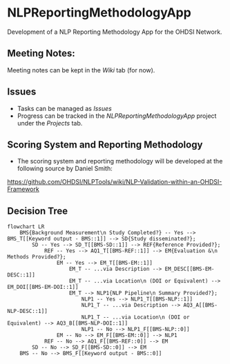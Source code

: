 # NLPReportingMethodologyApp
Development of a NLP Reporting Methodology App for the OHDSI Network.

## Meeting Notes:
Meeting notes can be kept in the _Wiki_ tab (for now).

## Issues
- Tasks can be managed as _Issues_
- Progress can be tracked in the _NLPReportingMethodologyApp_ project under the _Projects_ tab. 

## Scoring System and Reporting Methodology
- The scoring system and reporting methodology will be developed at the following source by Daniel Smith:

https://github.com/OHDSI/NLPTools/wiki/NLP-Validation-within-an-OHDSI-Framework

## Decision Tree
```mermaid
flowchart LR
    BMS{Background Measurement\n Study Completed?} -- Yes --> BMS_T[[Keyword output - BMS::1]] --> SD{Study disseminated?};
        SD -- Yes --> SD_T[[BMS-SD::1]] --> REF{Reference Provided?};
            REF -- Yes --> AQ1_T[[BMS-REF::1]] --> EM{Evaluation &\n Methods Provided?};
                EM -- Yes --> EM_T[[BMS-EM::1]]
                    EM_T -- ...via Description --> EM_DESC[[BMS-EM-DESC::1]]
                    EM_T -- ...via Location\n (DOI or Equivalent) --> EM_DOI[[BMS-EM-DOI::1]]
                    EM_T --> NLP1{NLP Pipeline\n Summary Provided?};
                        NLP1 -- Yes --> NLP1_T[[BMS-NLP::1]]
                        NLP1_T -- ...via Description --> AQ3_A[[BMS-NLP-DESC::1]]
                        NLP1_T -- ...via Location\n (DOI or Equivalent) --> AQ3_B[[BMS-NLP-DOI::1]]
                        NLP1 -- No --> NLP1_F[[BMS-NLP::0]]
                EM -- No --> EM_F[[BMS-EM::0]] --> NLP1
            REF -- No --> AQ1_F[[BMS-REF::0]] --> EM
        SD -- No --> SD_F[[BMS-SD::0]] --> EM
    BMS -- No --> BMS_F[[Keyword output - BMS::0]]
```

